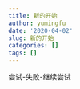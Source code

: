 ```yaml
---
title: 新的开始
author: yumingfu
date: '2020-04-02'
slug: 新的开始
categories: []
tags: []
---
```


尝试-失败-继续尝试